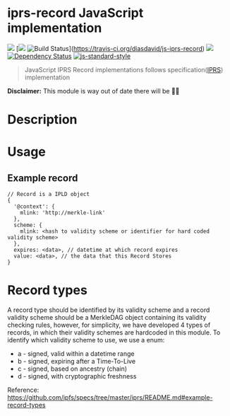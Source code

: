 iprs-record JavaScript implementation
=======================================

[![](https://img.shields.io/badge/made%20by-Protocol%20Labs-blue.svg?style=flat-square)](http://ipn.io) [[![](https://img.shields.io/badge/freenode-%23ipfs-blue.svg?style=flat-square)](http://webchat.freenode.net/?channels=%23ipfs) 
![Build Status](https://travis-ci.org/diasdavid/js-iprs-record.svg?style=flat-square)](https://travis-ci.org/diasdavid/js-iprs-record) 
![](https://img.shields.io/badge/coverage-%3F-yellow.svg?style=flat-square) 
[![Dependency Status](https://david-dm.org/diasdavid/js-iprs-record.svg?style=flat-square)](https://david-dm.org/diasdavid/js-iprs-record)
[![js-standard-style](https://img.shields.io/badge/code%20style-standard-brightgreen.svg?style=flat-square)](https://github.com/feross/standard)

> JavaScript IPRS Record implementations follows specification([IPRS](https://github.com/ipfs/specs/tree/master/iprs/README.md)) implementation

**Disclaimer:** This module is way out of date there will be 🐉🐉
 
# Description

# Usage

## Example record

```
// Record is a IPLD object
{
  '@context': {
    mlink: 'http://merkle-link'
  },
  scheme: {
    mlink: <hash to validity scheme or identifier for hard coded validity scheme>
  },
  expires: <data>, // datetime at which record expires
  value: <data>, // the data that this Record Stores
}
```


# Record types

A record type should be identified by its validity scheme and a record validity scheme should be a MerkleDAG object containing its validity checking rules, however, for simplicity, we have developed 4 types of records, in which their validity schemes are hardcoded in this module. To identify which validity scheme to use, we use a enum:

- a - signed, valid within a datetime range
- b - signed, expiring after a Time-To-Live
- c - signed, based on ancestry (chain)
- d - signed, with cryptographic freshness

Reference: https://github.com/ipfs/specs/tree/master/iprs/README.md#example-record-types
